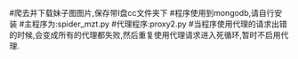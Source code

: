 #爬去并下载妹子图图片,保存带I盘cc文件夹下
#程序使用到mongodb,请自行安装
#主程序为:spider_mzt.py
#代理程序:proxy2.py #当程序使用代理的请求出错的时候,会变成所有的代理都失败,然后重复使用代理请求进入死循环,暂时不启用代理.
